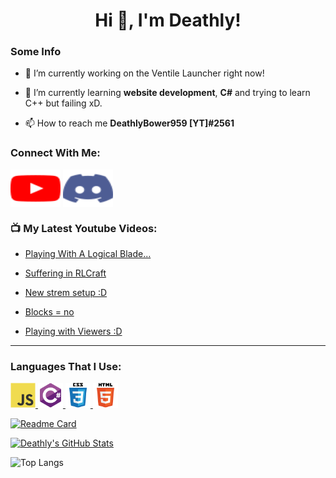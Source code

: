 <h1 align="center">Hi 👋, I'm Deathly!</h1>

### Some Info

- 👷 I’m currently working on the Ventile Launcher right now!

- 🌱 I’m currently learning **website development**, **C#** and trying to learn C++ but failing xD.

- 📫 How to reach me **DeathlyBower959 [YT]#2561**



### Connect With Me:
<p align="left">
<a href="https://www.youtube.com/DeathlyBower959" target="blank"><img align="center" src="https://raw.githubusercontent.com/DeathlyBower959/DeathlyBower959/master/images/youtube.svg" alt="https://www.youtube.com/DeathlyBower959" height="60" width="80" /></a>
<a href="https://discord.gg/pfZATvy3Fs" target="blank"><img align="center" src="https://raw.githubusercontent.com/DeathlyBower959/DeathlyBower959/master/images/discord.svg" alt="https://discord.gg/pfZATvy3Fs" height="60" width="80" /></a>
</p>



### 📺 My Latest Youtube Videos:
<!-- YOUTUBE:START -->
- [Playing With A Logical Blade...](https://www.youtube.com/watch?v=xKVA5IWONTc) 

- [Suffering in RLCraft](https://www.youtube.com/watch?v=WYhAvxVRc2Q) 

- [New strem setup :D](https://www.youtube.com/watch?v=DmBBShSchrM) 

- [Blocks = no](https://www.youtube.com/watch?v=dAeHuMVOF2o) 

- [Playing with Viewers :D](https://www.youtube.com/watch?v=AamHG6XwNfg) 
<!-- YOUTUBE:END -->

---

### Languages That I Use:
<p align="left"> 
  <a href="https://developer.mozilla.org/en-US/docs/Web/JavaScript" target="_blank"> 
    <img src="https://raw.githubusercontent.com/devicons/devicon/master/icons/javascript/javascript-original.svg" alt="javascript" width="40" height="40"/> </a>
  <a href="https://www.w3schools.com/cs/" target="_blank"> 
    <img src="https://raw.githubusercontent.com/devicons/devicon/master/icons/csharp/csharp-original.svg" alt="csharp" width="40" height="40"/> </a> 
  <a href="https://www.w3schools.com/css/" target="_blank"> 
    <img src="https://raw.githubusercontent.com/devicons/devicon/master/icons/css3/css3-original-wordmark.svg" alt="css3" width="40" height="40"/> </a> 
  <a href="https://www.w3.org/html/" target="_blank"> 
    <img src="https://raw.githubusercontent.com/devicons/devicon/master/icons/html5/html5-original-wordmark.svg" alt="html5" width="40" height="40"/> </a>
</p>

<!--Github Repos-->
[![Readme Card](https://github-readme-stats.vercel.app/api/pin/?username=Ventile-Client&repo=Launcher&show_owner=true&title_color=FFFFFF&icon_color=CC3939&text_color=C0C0C0&bg_color=DEG,000000,280000)](https://github.com/Ventile-Client/Launcher)

<!--Stats-->
[![Deathly's GitHub Stats](https://github-readme-stats.vercel.app/api?username=DeathlyBower959&show_icons=true&custom_title=Deathly%27s%20Stats&title_color=FFFFFF&icon_color=CC3939&text_color=C0C0C0&bg_color=DEG,000000,280000)](https://github.com/DeathlyBower959)

![Top Langs](https://github-readme-stats.vercel.app/api/top-langs/?username=DeathlyBower959&title_color=FFFFFF&icon_color=CC3939&text_color=C0C0C0&bg_color=DEG,000000,280000)
